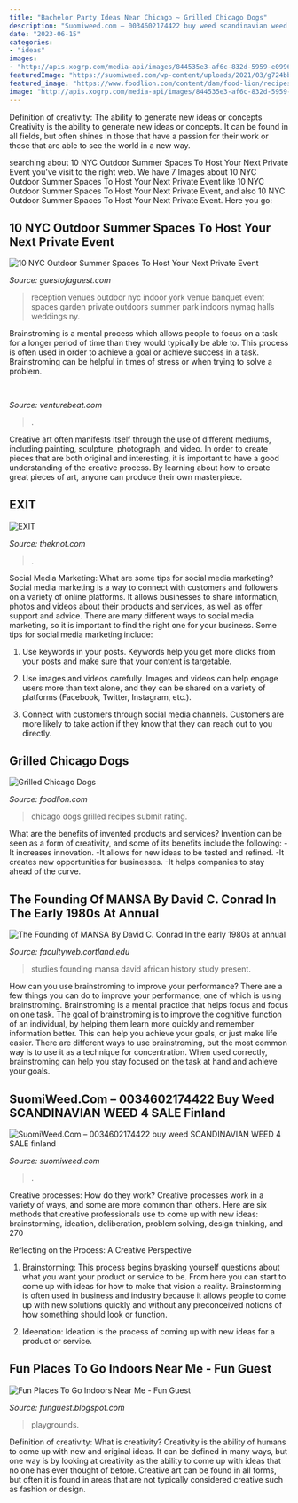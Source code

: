 ```yaml
---
title: "Bachelor Party Ideas Near Chicago ~ Grilled Chicago Dogs"
description: "Suomiweed.com – 0034602174422 buy weed scandinavian weed 4 sale finland"
date: "2023-06-15"
categories:
- "ideas"
images:
- "http://apis.xogrp.com/media-api/images/844535e3-af6c-832d-5959-e0996cb1dcf2"
featuredImage: "https://suomiweed.com/wp-content/uploads/2021/03/g724bbd540df5b1f208628a7df2f99f1cb33bdcfad92128c834406319a1fb563a92e2f2c563aeb17c92f62fa0829008f7_640_weed-300x300.png"
featured_image: "https://www.foodlion.com/content/dam/food-lion/recipes/4ef5e4ae-d102-4dee-b007-fd0611578932/MAIN_IMAGE.jpg.adapt.full.high.jpg"
image: "http://apis.xogrp.com/media-api/images/844535e3-af6c-832d-5959-e0996cb1dcf2"
---
```



Definition of creativity: The ability to generate new ideas or concepts
Creativity is the ability to generate new ideas or concepts. It can be found in all fields, but often shines in those that have a passion for their work or those that are able to see the world in a new way.

	

		
searching about 10 NYC Outdoor Summer Spaces To Host Your Next Private Event you've visit to the right web. We have 7 Images about 10 NYC Outdoor Summer Spaces To Host Your Next Private Event like 10 NYC Outdoor Summer Spaces To Host Your Next Private Event,  and also 10 NYC Outdoor Summer Spaces To Host Your Next Private Event. Here you go:
		
    
## 10 NYC Outdoor Summer Spaces To Host Your Next Private Event

<img loading=lazy src="http://media.guestofaguest.com/t_article_content/wp-content/uploads/2013/06/sw12_reception_venues_10_5401-300x200.jpg" onerror="this.onerror=null;this.src='https://tse4.mm.bing.net/th?id=OIP.Jh0g8rXpE7aivzvY_1EeQwAAAA&amp;pid=15.1';" alt="10 NYC Outdoor Summer Spaces To Host Your Next Private Event">

_Source: guestofaguest.com_

>reception venues outdoor nyc indoor york venue banquet event spaces garden private outdoors summer park indoors nymag halls weddings ny. 

	

Brainstroming is a mental process which allows people to focus on a task for a longer period of time than they would typically be able to. This process is often used in order to achieve a goal or achieve success in a task. Brainstroming can be helpful in times of stress or when trying to solve a problem.

    
## 

<img loading=lazy src="https://venturebeat.com/wp-content/uploads/2018/09/AirPower.jpg?w=800" onerror="this.onerror=null;this.src='https://tse4.mm.bing.net/th?id=OIP.77Djx9WEhc1GWJsGwDFtugHaFK&amp;pid=15.1';" alt="">

_Source: venturebeat.com_

>. 

	

Creative art often manifests itself through the use of different mediums, including painting, sculpture, photograph, and video. In order to create pieces that are both original and interesting, it is important to have a good understanding of the creative process. By learning about how to create great pieces of art, anyone can produce their own masterpiece.

    
## EXIT

<img loading=lazy src="http://apis.xogrp.com/media-api/images/844535e3-af6c-832d-5959-e0996cb1dcf2" onerror="this.onerror=null;this.src='https://tse2.mm.bing.net/th?id=OIP.Nn-4IP4foMcseKpJvfunxwHaKn&amp;pid=15.1';" alt="EXIT">

_Source: theknot.com_

>. 

	

Social Media Marketing: What are some tips for social media marketing?
Social media marketing is a way to connect with customers and followers on a variety of online platforms. It allows businesses to share information, photos and videos about their products and services, as well as offer support and advice. There are many different ways to social media marketing, so it is important to find the right one for your business. Some tips for social media marketing include:
1. Use keywords in your posts. Keywords help you get more clicks from your posts and make sure that your content is targetable.

2. Use images and videos carefully. Images and videos can help engage users more than text alone, and they can be shared on a variety of platforms (Facebook, Twitter, Instagram, etc.).

3. Connect with customers through social media channels. Customers are more likely to take action if they know that they can reach out to you directly.

    
## Grilled Chicago Dogs

<img loading=lazy src="https://www.foodlion.com/content/dam/food-lion/recipes/4ef5e4ae-d102-4dee-b007-fd0611578932/MAIN_IMAGE.jpg.adapt.full.high.jpg" onerror="this.onerror=null;this.src='https://tse4.mm.bing.net/th?id=OIP.id2boo9CFHiW65shyFEBjQHaE7&amp;pid=15.1';" alt="Grilled Chicago Dogs">

_Source: foodlion.com_

>chicago dogs grilled recipes submit rating. 

	

What are the benefits of invented products and services?
Invention can be seen as a form of creativity, and some of its benefits include the following: 
-It increases innovation. 
-It allows for new ideas to be tested and refined. 
-It creates new opportunities for businesses. 
-It helps companies to stay ahead of the curve.

    
## The Founding Of MANSA By David C. Conrad In The Early 1980s At Annual

<img loading=lazy src="http://facultyweb.cortland.edu/mandestudies/History_files/LayeredPaper_01.jpg" onerror="this.onerror=null;this.src='https://tse2.mm.bing.net/th?id=OIP._8ojw2eb8wx95wZT86mF-gHaCn&amp;pid=15.1';" alt="The Founding of MANSA By David C. Conrad In the early 1980s at annual">

_Source: facultyweb.cortland.edu_

>studies founding mansa david african history study present. 

	

How can you use brainstroming to improve your performance?
There are a few things you can do to improve your performance, one of which is using brainstroming. Brainstroming is a mental practice that helps focus and focus on one task. The goal of brainstroming is to improve the cognitive function of an individual, by helping them learn more quickly and remember information better. This can help you achieve your goals, or just make life easier. There are different ways to use brainstroming, but the most common way is to use it as a technique for concentration. When used correctly, brainstroming can help you stay focused on the task at hand and achieve your goals.

    
## SuomiWeed.Com – 0034602174422 Buy Weed SCANDINAVIAN WEED 4 SALE Finland

<img loading=lazy src="https://suomiweed.com/wp-content/uploads/2021/03/g724bbd540df5b1f208628a7df2f99f1cb33bdcfad92128c834406319a1fb563a92e2f2c563aeb17c92f62fa0829008f7_640_weed-300x300.png" onerror="this.onerror=null;this.src='https://tse2.mm.bing.net/th?id=OIP.F_qE7Rh5WrhUt_XSTL6RfAAAAA&amp;pid=15.1';" alt="SuomiWeed.Com – 0034602174422 buy weed SCANDINAVIAN WEED 4 SALE finland">

_Source: suomiweed.com_

>. 

	

Creative processes: How do they work?
Creative processes work in a variety of ways, and some are more common than others. Here are six methods that creative professionals use to come up with new ideas: brainstorming, ideation, deliberation, problem solving, design thinking, and 270

Reflecting on the Process: A Creative Perspective

1. Brainstorming: This process begins byasking yourself questions about what you want your product or service to be. From here you can start to come up with ideas for how to make that vision a reality. Brainstorming is often used in business and industry because it allows people to come up with new solutions quickly and without any preconceived notions of how something should look or function.

2. Ideenation: Ideation is the process of coming up with new ideas for a product or service.

    
## Fun Places To Go Indoors Near Me - Fun Guest

<img loading=lazy src="https://indyschild.com/wp-content/uploads/2016/01/indoor-playgrounds-indianapolis.jpeg" onerror="this.onerror=null;this.src='https://tse3.mm.bing.net/th?id=OIP.oLxf_93BzCB7KSE4sqpsggHaE8&amp;pid=15.1';" alt="Fun Places To Go Indoors Near Me - Fun Guest">

_Source: funguest.blogspot.com_

>playgrounds. 

	

Definition of creativity: What is creativity?
Creativity is the ability of humans to come up with new and original ideas. It can be defined in many ways, but one way is by looking at creativity as the ability to come up with ideas that no one has ever thought of before. Creative art can be found in all forms, but often it is found in areas that are not typically considered creative such as fashion or design.

